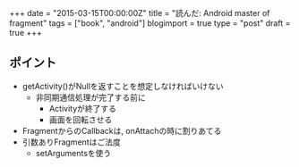 +++
date = "2015-03-15T00:00:00Z"
title = "読んだ: Android master of fragment"
tags = ["book", "android"]
blogimport = true
type = "post"
draft = true
+++

## ポイント

- getActivity()がNullを返すことを想定しなければいけない
  - 非同期通信処理が完了する前に
    - Activityが終了する
    - 画面を回転させる
- FragmentからのCallbackは, onAttachの時に割りあてる
- 引数ありFragmentはご法度
  - setArgumentsを使う
